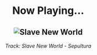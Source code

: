 <div align="center"> 
<h1>Now Playing...</h1>

![Slave New World](https://i.scdn.co/image/ab67616d00001e020deee5bb285f26bf9a738a84)
--
_<p>Track: Slave New World - Sepultura </p>_
</div>
